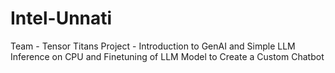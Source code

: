 # Intel-Unnati
Team - Tensor Titans 
Project - Introduction to GenAI and Simple LLM Inference on CPU and Finetuning of LLM Model to Create a Custom Chatbot 
